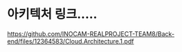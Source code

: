 # 아키텍처 링크.....
https://github.com/INOCAM-REALPROJECT-TEAM8/Back-end/files/12364583/Cloud.Architecture.1.pdf
